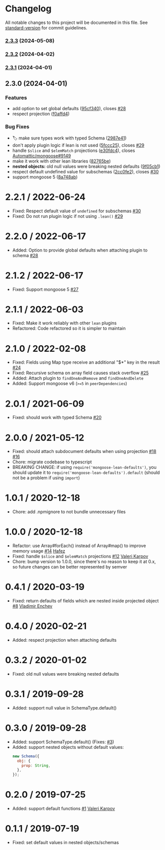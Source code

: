 # Changelog

All notable changes to this project will be documented in this file. See [standard-version](https://github.com/conventional-changelog/standard-version) for commit guidelines.

### [2.3.3](https://github.com/SURGE-GLOBAL-ENGINEERING/mongoose-lean-defaults/compare/v2.3.2...v2.3.3) (2024-05-08)

### [2.3.2](https://github.com/Paladin-Analytics/mongoose-lean-defaults/compare/v2.3.1...v2.3.2) (2024-04-02)

### [2.3.1](https://github.com/Paladin-Analytics/mongoose-lean-defaults/compare/v2.3.0...v2.3.1) (2024-04-01)

## 2.3.0 (2024-04-01)


### Features

* add option to set global defaults ([95cf340](https://github.com/Paladin-Analytics/mongoose-lean-defaults/commit/95cf34032370d180a8774e653086e1873097a8ee)), closes [#28](https://github.com/Paladin-Analytics/mongoose-lean-defaults/issues/28)
* respect projection ([f0affd4](https://github.com/Paladin-Analytics/mongoose-lean-defaults/commit/f0affd4df8df4a163659731c8cec703448c578f8))


### Bug Fixes

* 🏷️ make sure types work with typed Schema ([2987e41](https://github.com/Paladin-Analytics/mongoose-lean-defaults/commit/2987e4135bde915db1b077e8f1d8a80d00aaf464))
* don't apply plugin logic if lean is not used ([5fccc25](https://github.com/Paladin-Analytics/mongoose-lean-defaults/commit/5fccc2563c8e450d3404306cec78edb8eeea2f18)), closes [#29](https://github.com/Paladin-Analytics/mongoose-lean-defaults/issues/29)
* handle `$slice` and `$elemMatch` projections ([e30fdc4](https://github.com/Paladin-Analytics/mongoose-lean-defaults/commit/e30fdc4e9b2962289727ef993f194f6ac1da09a4)), closes [Automattic/mongoose#9149](https://github.com/Automattic/mongoose/issues/9149)
* make it work with other lean libraries ([82765be](https://github.com/Paladin-Analytics/mongoose-lean-defaults/commit/82765befcc27f67ec270c689137803b16fe468d1))
* **nested objects:** old null values were breaking nested defaults ([9f05cb1](https://github.com/Paladin-Analytics/mongoose-lean-defaults/commit/9f05cb1a3d6bd94c95da38588012d3c514f08aa5))
* respect default undefined value for subschemas ([2cc0fe2](https://github.com/Paladin-Analytics/mongoose-lean-defaults/commit/2cc0fe298e623fc3053b6aa81113368765f071dd)), closes [#30](https://github.com/Paladin-Analytics/mongoose-lean-defaults/issues/30)
* support mongoose 5 ([8a748ab](https://github.com/Paladin-Analytics/mongoose-lean-defaults/commit/8a748ab9354faac0ebf99d715c985c74236a1056))

# 2.2.1 / 2022-06-24

- Fixed: Respect default value of `undefined` for subschemas [#30](https://github.com/DouglasGabr/mongoose-lean-defaults/issues/30)
- Fixed: Do not run plugin logic if not using `.lean()` [#29](https://github.com/DouglasGabr/mongoose-lean-defaults/issues/29)

# 2.2.0 / 2022-06-17

- Added: Option to provide global defaults when attaching plugin to schema [#28](https://github.com/DouglasGabr/mongoose-lean-defaults/issues/28)

# 2.1.2 / 2022-06-17

- Fixed: Support mongoose 5 [#27](https://github.com/DouglasGabr/mongoose-lean-defaults/issues/27)

# 2.1.1 / 2022-06-03

- Fixed: Make it work reliably with other `lean` plugins
- Refactored: Code refactored so it is simpler to maintain

# 2.1.0 / 2022-02-08

- Fixed: Fields using Map type receive an additional "$\*" key in the result [#24](https://github.com/DouglasGabr/mongoose-lean-defaults/issues/24)
- Fixed: Recursive schema on array field causes stack overflow [#25](https://github.com/DouglasGabr/mongoose-lean-defaults/issues/25)
- Added: Attach plugin to `findOneAndRemove` and `findOneAndDelete`
- Added: Support mongoose v6 (`>=5` in `peerDependencies`)

# 2.0.1 / 2021-06-09

- Fixed: should work with typed Schema [#20](https://github.com/DouglasGabr/mongoose-lean-defaults/issues/20)

# 2.0.0 / 2021-05-12

- Fixed: should attach subdocument defaults when using projection [#18](https://github.com/DouglasGabr/mongoose-lean-defaults/issues/18) [#16](https://github.com/DouglasGabr/mongoose-lean-defaults/issues/16)
- Chore: migrate codebase to typescript
- BREAKING CHANGE: if using `require('mongoose-lean-defaults')`, you should update it to `require('mongoose-lean-defaults').default` (should not be a problem if using `import`)

# 1.0.1 / 2020-12-18

- Chore: add .npmignore to not bundle unnecessary files

# 1.0.0 / 2020-12-18

- Refactor: use Array#forEach() instead of Array#map() to improve memory usage [#14](https://github.com/DouglasGabr/mongoose-lean-defaults/pull/14) [Hafez](https://github.com/AbdelrahmanHafez)
- Fixed: handle `$slice` and `$elemMatch` projections [#12](https://github.com/DouglasGabr/mongoose-lean-defaults/pull/12) [Valeri Karpov](https://github.com/vkarpov15)
- Chore: bump version to 1.0.0, since there's no reason to keep it at 0.x, so future changes can be better represented by semver

# 0.4.1 / 2020-03-19

- Fixed: return defaults of fields which are nested inside projected object [#8](https://github.com/DouglasGabr/mongoose-lean-defaults/pull/8) [Vladimir Enchev](https://github.com/corsa1r)

# 0.4.0 / 2020-02-21

- Added: respect projection when attaching defaults

# 0.3.2 / 2020-01-02

- Fixed: old null values were breaking nested defaults

# 0.3.1 / 2019-09-28

- Added: support null value in SchemaType.default()

# 0.3.0 / 2019-09-28

- Added: support SchemaType.default() (Fixes: [#3](https://github.com/DouglasGabr/mongoose-lean-defaults/issues/3))
- Added: support nested objects without default values:
  ```javascript
  new Schema({
    obj: {
      prop: String,
    },
  });
  ```

# 0.2.0 / 2019-07-25

- Added: support default functions [#1](https://github.com/DouglasGabr/mongoose-lean-defaults/pull/1) [Valeri Karpov](https://github.com/vkarpov15)

# 0.1.1 / 2019-07-19

- Fixed: set default values in nested objects/schemas
